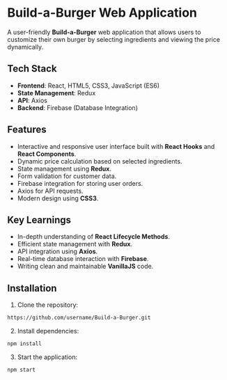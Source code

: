 # Build-a-Burger Web Application

A user-friendly **Build-a-Burger** web application that allows users to customize their own burger by selecting ingredients and viewing the price dynamically.

## Tech Stack
- **Frontend**: React, HTML5, CSS3, JavaScript (ES6)
- **State Management**: Redux
- **API**: Axios
- **Backend**: Firebase (Database Integration)

## Features
- Interactive and responsive user interface built with **React Hooks** and **React Components**.
- Dynamic price calculation based on selected ingredients.
- State management using **Redux**.
- Form validation for customer data.
- Firebase integration for storing user orders.
- Axios for API requests.
- Modern design using **CSS3**.

## Key Learnings
- In-depth understanding of **React Lifecycle Methods**.
- Efficient state management with **Redux**.
- API integration using **Axios**.
- Real-time database interaction with **Firebase**.
- Writing clean and maintainable **VanillaJS** code.

## Installation

1. Clone the repository:
```bash
https://github.com/username/Build-a-Burger.git
```

2. Install dependencies:
```bash
npm install
```

3. Start the application:
```bash
npm start
```



